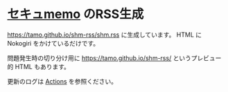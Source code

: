 # [セキュmemo](https://www.st.ryukoku.ac.jp/~kjm/security/memo/) のRSS生成

https://tamo.github.io/shm-rss/shm.rss に生成しています。
HTML に Nokogiri をかけているだけです。

問題発生時の切り分け用に https://tamo.github.io/shm-rss/ というプレビュー的 HTML もあります。

更新のログは [Actions](https://github.com/tamo/shm-rss/actions) を参照ください。
